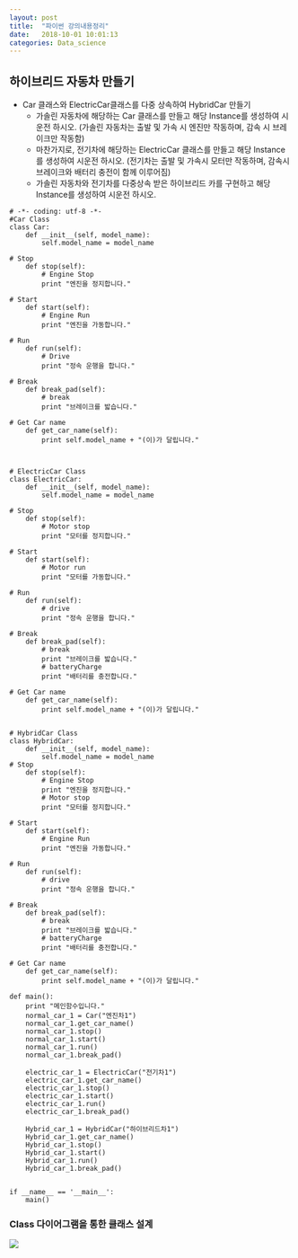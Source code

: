 ```yaml
---
layout: post
title:  "파이썬 강의내용정리"
date:   2018-10-01 10:01:13
categories: Data_science
---
```


## 하이브리드 자동차 만들기
* Car 클래스와 ElectricCar클래스를 다중 상속하여 HybridCar 만들기
    * 가솔린 자동차에 해당하는 Car 클래스를 만들고 해당 Instance를 생성하여 시운전 하시오. (가솔린 자동차는 출발 및 가속 시 엔진만 작동하며, 감속 시 브레이크만 작동함)
    * 마찬가지로, 전기차에 해당하는 ElectricCar 클래스를 만들고 해당 Instance를 생성하여 시운전 하시오. (전기차는 출발 및 가속시 모터만 작동하며, 감속시 브레이크와 배터리 충전이 함께 이루어짐) 
    * 가솔린 자동차와 전기차를 다중상속 받은 하이브리드 카를 구현하고 해당 Instance를 생성하여 시운전 하시오.

```
# -*- coding: utf-8 -*-
#Car Class
class Car:
    def __init__(self, model_name):
        self.model_name = model_name

# Stop
    def stop(self):
        # Engine Stop
        print "엔진을 정지합니다."

# Start
    def start(self):    
        # Engine Run
        print "엔진을 가동합니다."

# Run
    def run(self):
        # Drive
        print "정속 운행을 합니다."

# Break
    def break_pad(self):
        # break
        print "브레이크를 밟습니다."

# Get Car name
    def get_car_name(self):
        print self.model_name + "(이)가 달립니다."

        

# ElectricCar Class
class ElectricCar:
    def __init__(self, model_name):
        self.model_name = model_name

# Stop
    def stop(self):
        # Motor stop
        print "모터를 정지합니다."

# Start
    def start(self):
        # Motor run
        print "모터를 가동합니다."

# Run
    def run(self):
        # drive
        print "정속 운행을 합니다."

# Break
    def break_pad(self):
        # break
        print "브레이크를 밟습니다."
        # batteryCharge
        print "배터리를 충전합니다."
    
# Get Car name
    def get_car_name(self):
        print self.model_name + "(이)가 달립니다."

        
# HybridCar Class
class HybridCar:
    def __init__(self, model_name):
        self.model_name = model_name
# Stop
    def stop(self):
        # Engine Stop
        print "엔진을 정지합니다."
        # Motor stop
        print "모터를 정지합니다."

# Start 
    def start(self):
        # Engine Run
        print "엔진을 가동합니다."

# Run
    def run(self):
        # drive
        print "정속 운행을 합니다."

# Break
    def break_pad(self):
        # break
        print "브레이크를 밟습니다."
        # batteryCharge
        print "배터리를 충전합니다."
        
# Get Car name
    def get_car_name(self):
        print self.model_name + "(이)가 달립니다."
        
def main():
    print "메인함수입니다."
    normal_car_1 = Car("엔진차1")
    normal_car_1.get_car_name()
    normal_car_1.stop()
    normal_car_1.start()
    normal_car_1.run()
    normal_car_1.break_pad()
    
    electric_car_1 = ElectricCar("전기차1")
    electric_car_1.get_car_name()
    electric_car_1.stop()
    electric_car_1.start()
    electric_car_1.run()
    electric_car_1.break_pad()
    
    Hybrid_car_1 = HybridCar("하이브리드차1")
    Hybrid_car_1.get_car_name()
    Hybrid_car_1.stop()
    Hybrid_car_1.start()
    Hybrid_car_1.run()
    Hybrid_car_1.break_pad()
    
            
if __name__ == '__main__':
    main()
```

### Class 다이어그램을 통한 클래스 설계
<img src = 'https://lh3.googleusercontent.com/_JefQ90Lajd1NMNBedT-AWck7VVLW9dlrcG643BSgY7mpYrnZMdHd571VmxbGQyKy3-pGaMbMzc-qa4EdbzzEuHnUOidn5eprTzDSyltn54pDMj0Gca4Y3JdnI6c7zLyMrvssMGjMMEytCwbmJBjig2zSOZ4mx4KS4k7-zY6s8E4JWrJApJ_dqteV_I7eyO8rWoxdO_qvEg9jtevV1h_D5angMPwA6j9P-INSU8odoHWiN0XM9XRkr82Z21HHudrvN2Sg5hWYfDtd_48aJ_opN3vJmd5vbfI0Le1SFeJCrCHfTf4brIYA6MCvodGsyD9ZKB05MTslJCXq0sm2qZMJrN_Xgqj5TEVY6L1jObonAzlAyZtyUS6v_Gx0SiHzarewahvd6RVNE8FWD_0Nf1PP-ObYBKdV46zTSVxsjATMdOtlsUdGM74JTbCheBqNXQKIr0knKD3Hp4WSPlkeqeE4g_AyfxbH-57DMdrhmNLiHvPAtL1kyuRTsJT-LfkgCIdh9QuEAxSI7okQba6EyaAwroTUkhccNmRxEUC84jaQIDZ8ekHowGxUGxWM6ayArfduBTIKpubMM2ahrA083Sifk5rM6bkMZbdwXlkVDW7zwNdbyDf1KY2XQO85hnjW0KV2_VHoZDttRItAxd9p_OTaiTMW6Hi9wGF0YAjXrYLNkXlcRNuk1XtoX5XBj3MipSfUcEbidCElj-L1zl8uB7qbT6hjP2_159A_jpmJA=w668-h429-no'>
